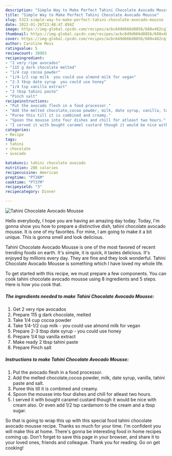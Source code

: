 ```yaml
---
description: "Simple Way to Make Perfect Tahini Chocolate Avocado Mousse"
title: "Simple Way to Make Perfect Tahini Chocolate Avocado Mousse"
slug: 5323-simple-way-to-make-perfect-tahini-chocolate-avocado-mousse
date: 2022-01-26T23:48:47.056Z
image: https://img-global.cpcdn.com/recipes/acbc649d666d8856/680x482cq70/tahini-chocolate-avocado-mousse-recipe-main-photo.jpg
thumbnail: https://img-global.cpcdn.com/recipes/acbc649d666d8856/680x482cq70/tahini-chocolate-avocado-mousse-recipe-main-photo.jpg
cover: https://img-global.cpcdn.com/recipes/acbc649d666d8856/680x482cq70/tahini-chocolate-avocado-mousse-recipe-main-photo.jpg
author: Caroline Moss
ratingvalue: 5
reviewcount: 38903
recipeingredient:
- "2 very ripe avocados"
- "115 g dark chocolate melted"
- "1/4 cup cocoa powder"
- "1/4-1/2 cup milk  you could use almond milk for vegan"
- "2-3 tbsp date syrup  you could use honey"
- "1/4 tsp vanilla extract"
- "2 tbsp tahini paste"
- "Pinch salt"
recipeinstructions:
- "Put the avocado flesh in a food processor."
- "Add the melted chocolate,cocoa powder, milk, date syrup, vanilla, tahini paste and salt."
- "Puree this till it is combined and creamy."
- "Spoon the mousse into four dishes and chill for atleast two hours."
- "I served it with bought caramel custard though it would be nice with cream also. Or even add 1/2 tsp cardamom to the cream and a tbsp sugar."
categories:
- Recipe
tags:
- tahini
- chocolate
- avocado

katakunci: tahini chocolate avocado 
nutrition: 286 calories
recipecuisine: American
preptime: "PT26M"
cooktime: "PT37M"
recipeyield: "3"
recipecategory: Dinner

---
```



![Tahini Chocolate Avocado Mousse](https://img-global.cpcdn.com/recipes/acbc649d666d8856/680x482cq70/tahini-chocolate-avocado-mousse-recipe-main-photo.jpg)

Hello everybody, I hope you are having an amazing day today. Today, I'm gonna show you how to prepare a distinctive dish, tahini chocolate avocado mousse. It is one of my favorites. For mine, I am going to make it a bit unique. This is gonna smell and look delicious.

Tahini Chocolate Avocado Mousse is one of the most favored of recent trending foods on earth. It's simple, it is quick, it tastes delicious. It's enjoyed by millions every day. They are fine and they look wonderful. Tahini Chocolate Avocado Mousse is something which I have loved my whole life.




To get started with this recipe, we must prepare a few components. You can cook tahini chocolate avocado mousse using 8 ingredients and 5 steps. Here is how you cook that.

<!--inarticleads1-->

##### The ingredients needed to make Tahini Chocolate Avocado Mousse:

1. Get 2 very ripe avocados
1. Prepare 115 g dark chocolate, melted
1. Take 1/4 cup cocoa powder
1. Take 1/4-1/2 cup milk - you could use almond milk for vegan
1. Prepare 2-3 tbsp date syrup - you could use honey
1. Prepare 1/4 tsp vanilla extract
1. Make ready 2 tbsp tahini paste
1. Prepare Pinch salt




<!--inarticleads2-->

##### Instructions to make Tahini Chocolate Avocado Mousse:

1. Put the avocado flesh in a food processor.
1. Add the melted chocolate,cocoa powder, milk, date syrup, vanilla, tahini paste and salt.
1. Puree this till it is combined and creamy.
1. Spoon the mousse into four dishes and chill for atleast two hours.
1. I served it with bought caramel custard though it would be nice with cream also. Or even add 1/2 tsp cardamom to the cream and a tbsp sugar.




So that is going to wrap this up with this special food tahini chocolate avocado mousse recipe. Thanks so much for your time. I'm confident you will make this at home. There's gonna be interesting food in home recipes coming up. Don't forget to save this page in your browser, and share it to your loved ones, friends and colleague. Thank you for reading. Go on get cooking!
